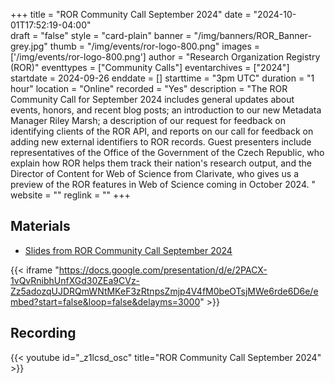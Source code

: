 +++
title = "ROR Community Call September 2024" 
date = "2024-10-01T17:52:19-04:00"  
draft = "false" 
style = "card-plain" 
banner = "/img/banners/ROR_Banner-grey.jpg" 
thumb = "/img/events/ror-logo-800.png" 
images = ['/img/events/ror-logo-800.png']
author = "Research Organization Registry (ROR)" 
eventtypes = ["Community Calls"]
eventarchives = ["2024"]
startdate = 2024-09-26
enddate = []
starttime = "3pm UTC"
duration = "1 hour"
location = "Online"
recorded = "Yes"
description = "The ROR Community Call for September 2024 includes general updates about events, honors, and recent blog posts; an introduction to our new Metadata Manager Riley Marsh; a description of our request for feedback on identifying clients of the ROR API, and reports on our call for feedback on adding new external identifiers to ROR records. Guest presenters include representatives of the Office of the Government of the Czech Republic, who explain how ROR helps them track their nation's research output, and the Director of Content for Web of Science from ‪Clarivate‬, who gives us a preview of the ROR features in Web of Science coming in October 2024. "
website = ""
reglink = ""
+++

## Materials

* [Slides from ROR Community Call	September 2024](https://docs.google.com/presentation/d/e/2PACX-1vQvRnibhUnfXGd30ZEa9CVz-Zz5adozqUJDRQmWNtMKeF3zRtnpsZmjp4V4fM0beOTsjMWe6rde6D6e/pub?start=false&loop=false&delayms=3000)

{{< iframe "https://docs.google.com/presentation/d/e/2PACX-1vQvRnibhUnfXGd30ZEa9CVz-Zz5adozqUJDRQmWNtMKeF3zRtnpsZmjp4V4fM0beOTsjMWe6rde6D6e/embed?start=false&loop=false&delayms=3000" >}} 

## Recording 

{{< youtube id="_z1lcsd_osc" title="ROR Community Call September 2024" >}}



